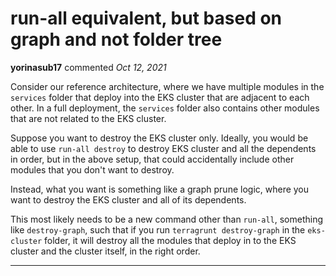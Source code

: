 # run-all equivalent, but based on graph and not folder tree

**yorinasub17** commented *Oct 12, 2021*

Consider our reference architecture, where we have multiple modules in the `services` folder that deploy into the EKS cluster that are adjacent to each other. In a full deployment, the `services` folder also contains other modules that are not related to the EKS cluster.

Suppose you want to destroy the EKS cluster only. Ideally, you would be able to use `run-all destroy` to destroy EKS cluster and all the dependents in order, but in the above setup, that could accidentally include other modules that you don't want to destroy.

Instead, what you want is something like a graph prune logic, where you want to destroy the EKS cluster and all of its dependents.

This most likely needs to be a new command other than `run-all`, something like `destroy-graph`, such that if you run `terragrunt destroy-graph` in the `eks-cluster` folder, it will destroy all the modules that deploy in to the EKS cluster and the cluster itself, in the right order.
<br />
***


